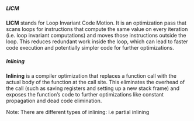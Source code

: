 ##### LICM
**LICM** stands for Loop Invariant Code Motion. It is an optimization pass that scans loops for instructions that compute the same value on every iteration (i.e. loop invariant computations) and moves those instructions outside the loop. This reduces redundant work inside the loop, which can lead to faster code execution and potentially simpler code for further optimizations.

##### Inlining
**Inlining** is a compiler optimization that replaces a function call with the actual body of the function at the call site. This eliminates the overhead of the call (such as saving registers and setting up a new stack frame) and exposes the function’s code to further optimizations like constant propagation and dead code elimination.

Note: There are different types of inlining: i.e partial inlining

